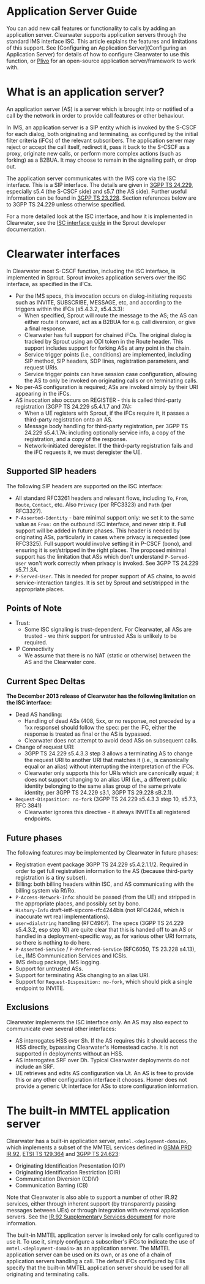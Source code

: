 Application Server Guide
========================

You can add new call features or functionality to calls by adding an application server.  Clearwater supports application servers through the standard IMS interface ISC. This article explains the features and limitations of this support. See [Configuring an Application Server](Configuring an Application Server) for details of how to configure Clearwater to use this function, or [Plivo](Plivo) for an open-source application server/framework to work with.

What is an application server?
==============================

An application server (AS) is a server which is brought into or notified of a call by the network in order to provide call features or other behaviour.

In IMS, an application server is a SIP entity which is invoked by the S-CSCF for each dialog, both originating and terminating, as configured by the initial filter criteria (iFCs) of the relevant subscribers. The application server may reject or accept the call itself, redirect it, pass it back to the S-CSCF as a proxy, originate new calls, or perform more complex actions (such as forking) as a B2BUA. It may choose to remain in the signalling path, or drop out.

The application server communicates with the IMS core via the ISC interface. This is a SIP interface. The details are given in [3GPP TS 24.229](http://www.3gpp.org/ftp/Specs/html-info/24229.htm), especially
s5.4 (the S-CSCF side) and s5.7 (the AS side). Further useful information can be found in [3GPP TS
23.228](http://www.3gpp.org/ftp/Specs/html-info/23228.htm). Section references below are to 3GPP TS 24.229 unless otherwise specified.

For a more detailed look at the ISC interface, and how it is implemented in Clearwater, see the [ISC interface guide](https://github.com/Metaswitch/sprout/blob/dev/docs/IscInterface.md) in the Sprout developer documentation.

Clearwater interfaces
=====================

In Clearwater most S-CSCF function, including the ISC interface, is implemented in Sprout. Sprout invokes application servers over the ISC interface, as specified in the iFCs.

 * Per the IMS specs, this invocation occurs on dialog-initiating requests such as INVITE, SUBSCRIBE, MESSAGE, etc, and according to the triggers within the iFCs (s5.4.3.2, s5.4.3.3):
   * When specified, Sprout will route the message to the AS; the AS can either route it onward, act as a B2BUA for e.g. call diversion, or give a final response.
   * Clearwater has full support for chained iFCs. The original dialog is tracked by Sprout using an ODI token in the Route header. This support includes support for forking ASs at any point in the chain.
   * Service trigger points (i.e., conditions) are implemented, including SIP method, SIP headers, SDP lines, registration parameters, and request URIs.
   * Service trigger points can have session case configuration, allowing the AS to only be invoked on originating calls or on terminating calls.
 * No per-AS configuration is required; ASs are invoked simply by their URI appearing in the iFCs.
 * AS invocation also occurs on REGISTER - this is called third-party registration (3GPP TS 24.229 s5.4.1.7 and 7A):
   * When a UE registers with Sprout, if the iFCs require it, it passes a third-party registration onto an AS.
   * Message body handling for third-party registration, per 3GPP TS 24.229 s5.4.1.7A: including optionally service info, a copy of the registration, and a copy of the response.
   * Network-initiated deregister. If the third-party registration fails and the iFC requests it, we must deregister the UE.

Supported SIP headers
---------------------

The following SIP headers are supported on the ISC interface:

 * All standard RFC3261 headers and relevant flows, including `To`, `From`, `Route`, `Contact`, etc. Also `Privacy` (per RFC3323) and `Path` (per RFC3327).
 * `P-Asserted-Identity` - bare minimal support only: we set it to the same value as `From:` on the outbound ISC interface, and never strip it. Full support will be added in future phases. This header is needed by originating ASs, particularly in cases where privacy is requested (see RFC3325). Full support would involve setting it in P-CSCF (bono), and ensuring it is set/stripped in the right places. The proposed minimal support has the limitation that ASs which don't understand `P-Served-User` won't work correctly when privacy is invoked. See 3GPP TS 24.229 s5.7.1.3A.
 * `P-Served-User`. This is needed for proper support of AS chains, to avoid service-interaction tangles. It is set by Sprout and set/stripped in the appropriate places.

Points of Note
--------------

 * Trust:
   - Some ISC signaling is trust-dependent. For Clearwater, all ASs are trusted - we think support for untrusted ASs is unlikely to be required.
 * IP Connectivity
   - We assume that there is no NAT (static or otherwise) between the AS and the Clearwater core.

Current Spec Deltas
-------------------

**The December 2013 release of Clearwater has the following limitation on the ISC interface:**

 * Dead AS handling:
   - Handling of dead ASs (408, 5xx, or no response, not preceded by a 1xx response) should follow the spec: per the iFC, either the response is treated as final or the AS is bypassed.
   - Clearwater does not attempt to avoid dead ASs on subsequent calls.
 * Change of request URI:
   - 3GPP TS 24.229 s5.4.3.3 step 3 allows a terminating AS to change the request URI to another URI that matches it (i.e., is canonically equal or an alias) without interrupting the interpretation of the iFCs.
   - Clearwater only supports this for URIs which are canonically equal; it does not support changing to an alias URI (i.e., a different public identity belonging to the same alias group of the same private identity, per 3GPP TS 24.229 s3.1, 3GPP TS 29.228 sB.2.1).
 * `Request-Disposition: no-fork` (3GPP TS 24.229 s5.4.3.3 step 10, s5.7.3, RFC 3841)
   - Clearwater ignores this directive - it always INVITEs all registered endpoints.

Future phases
-------------

The following features may be implemented by Clearwater in future phases:

 * Registration event package 3GPP TS 24.229 s5.4.2.1.1/2. Required in order to get full registration information to the AS (because third-party registration is a tiny subset).
 * Billing: both billing headers within ISC, and AS communicating with the billing system via Rf/Ro.
 * `P-Access-Network-Info`: should be passed (from the UE) and stripped in the appropriate places, and possibly set by bono.
 * `History-Info` draft-ietf-sipcore-rfc4244bis (not RFC4244, which is inaccurate wrt real implementations).
 * `user=dialstring` handling (RFC4967). The specs (3GPP TS 24.229 s5.4.3.2, esp step 10) are quite clear that this is handed off to an AS or handled in a deployment-specific way, as for various other URI formats, so there is nothing to do here.
 * `P-Asserted-Service` / `P-Preferred-Service` (RFC6050, TS 23.228 s4.13), i.e., IMS Communication Services and ICSIs.
 * IMS debug package, IMS logging.
 * Support for untrusted ASs.
 * Support for terminating ASs changing to an alias URI.
 * Support for `Request-Disposition: no-fork`, which should pick a single endpoint to INVITE.

Exclusions
----------

Clearwater implements the ISC interface only. An AS may also expect to communicate over several other interfaces:

 * AS interrogates HSS over Sh. If the AS requires this it should access the HSS directly, bypassing Clearwater's Homestead cache. It is not supported in deployments without an HSS.
 * AS interrogates SRF over Dh. Typical Clearwater deployments do not include an SRF.
 * UE retrieves and edits AS configuration via Ut. An AS is free to provide this or any other configuration interface it chooses. Homer does not provide a generic Ut interface for ASs to store configuration information.

The built-in MMTEL application server
=====================================

Clearwater has a built-in application server, `mmtel.<deployment-domain>`, which implements a subset of the MMTEL services defined in [GSMA PRD IR.92](http://www.gsma.com/newsroom/wp-content/uploads/2012/03/ir9250.pdf), [ETSI TS 129.364](http://webapp.etsi.org/workprogram/Report_WorkItem.asp?WKI_ID=42062) and [3GPP TS 24.623](http://www.3gpp.org/ftp/Specs/html-info/24623.htm):

 * Originating Identification Presentation (OIP)
 * Originating Identification Restriction (OIR)
 * Communication Diversion (CDIV)
 * Communication Barring (CB)

Note that Clearwater is also able to support a number of other IR.92 services, either through inherent support (by transparently passing messages between UEs) or through integration with external application servers.  See the [IR.92 Supplementary Services document](IR.92-Supplementary-Services) for more information.

The built-in MMTEL application server is invoked only for calls configured to use it. To use it, simply configure a subscriber's iFCs to indicate the use of `mmtel.<deployment-domain>` as an application server. The MMTEL application server can be used on its own, or as one of a chain of application servers handling a call.  The default iFCs configured by Ellis specify that the built-in MMTEL application server should be used for all originating and terminating calls.